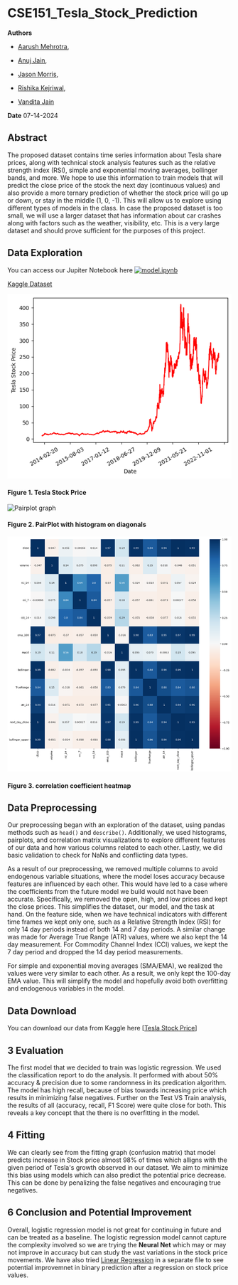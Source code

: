 # CSE151_Tesla_Stock_Prediction

**Authors**

- [Aarush Mehrotra](https://github.com/iAarush),

- [Anuj Jain](https://github.com/Anujjain2579),

- [Jason Morris](https://github.com/JasonMorris1),

- [Rishika Kejriwal](https://github.com/rkejriw),

- [Vandita Jain](https://github.com/vanditajain10)


**Date**
07-14-2024


## Abstract
The proposed dataset contains time series information about Tesla share prices, along with technical stock analysis features such as the relative strength index (RSI), simple and exponential moving averages, bollinger bands, and more. We hope to use this information to train models that will predict the close price of the stock the next day (continuous values) and also provide a more ternary prediction of whether the stock price will go up or down, or stay in the middle (1, 0, -1). This will allow us to explore using different types of models in the class. In case the proposed dataset is too small, we will use a larger dataset that has information about car crashes along with factors such as the weather, visibility, etc. This is a very large dataset and should prove sufficient for the purposes of this project. 


## Data Exploration
You can access our Jupiter Notebook here [![model.ipynb](https://colab.research.google.com/assets/colab-badge.svg)](https://colab.research.google.com/github/JasonMorris1/CSE151_TESLA_STOCK_PREDICTION/blob/main/eda.ipynb)

[Kaggle Dataset](https://www.kaggle.com/datasets/aspillai/tesla-stock-price-with-indicators-10-years/data
)


![Tesla stock price graph](/plots/stock_price_img.png)
#### Figure 1. Tesla Stock Price

![Pairplot graph](/plots/pair_plot.png)
#### Figure 2. PairPlot with histogram on diagonals

![Heatmap graph](/plots/heat_map.png)
#### Figure 3. correlation coefficient heatmap


## Data Preprocessing
Our preprocessing began with an exploration of the dataset, using pandas methods such as `head()` and `describe()`. Additionally, we used histograms, pairplots, and correlation matrix visualizations to explore different features of our data and how various columns related to each other. Lastly, we did basic validation to check for NaNs and conflicting data types. 

As a result of our preprocessing, we removed multiple columns to avoid endogenous variable situations, where the model loses accuracy because features are influenced by each other. This would have led to a case where the coefficients from the future model we build would not have been accurate. Specifically, we removed the open, high, and low prices and kept the close prices. This simplifies the dataset, our model, and the task at hand. On the feature side, when we have technical indicators with different time frames we kept only one, such as a Relative Strength Index (RSI) for only 14 day periods instead of both 14 and 7 day periods. A similar change was made for Average True Range (ATR) values, where we also kept the 14 day measurement. For Commodity Channel Index (CCI) values, we kept the 7 day period and dropped the 14 day period measurements. 

For simple and exponential moving averages (SMA/EMA), we realized the values were very similar to each other. As a result, we only kept the 100-day EMA value. This will simplify the model and hopefully avoid both overfitting and endogenous variables in the model. 

## Data Download
You can download our data from Kaggle here [[Tesla Stock Price](https://www.kaggle.com/datasets/aspillai/tesla-stock-price-with-indicators-10-years)]


## 3 Evaluation
The first model that we decided to train was logistic regression. We used the classification report to do the analysis. It performed with about 50% accuracy & precision due to some randomness in its predication algorithm. The model has high recall, because of bias towards increasing price which results in minimizing false negatives. Further on the Test VS Train analysis, the results of all (accuracy, recall, F1 Score) were quite close for both. This reveals a key concept that the there is no overfitting in the model.

## 4 Fitting
We can clearly see from the fitting graph (confusion matrix) that model predicts increase in Stock price almost 98% of times which alligns with the given period of Tesla's growth observed in our dataset.
We aim to minimize this bias using models which can also predict the potential price decrease. This can be done by penalizing the false negatives and encouraging true negatives.

## 6 Conclusion and Potential Improvement
Overall, logistic regression model is not great for continuing in future and can be treated as a baseline. 
The logistic regression model cannot capture the complexity involved so we are trying the **Neural Net** which may or may not improve in accuracy but can study the vast variations in the stock price movements. We have also tried [Linear Regression](https://github.com/JasonMorris1/CSE151_Tesla_Stock_Prediction/blob/main/eda_linear_regression2.ipynb) in a separate file to see potential improvemnet in binary prediction after a regression on stock price values.

